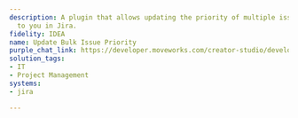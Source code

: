 ```yaml
---
description: A plugin that allows updating the priority of multiple issues assigned
  to you in Jira.
fidelity: IDEA
name: Update Bulk Issue Priority
purple_chat_link: https://developer.moveworks.com/creator-studio/developer-tools/purple-chat/?conversation=%7B%22startTimestamp%22%3A%2211%3A43+AM%22%2C%22messages%22%3A%5B%7B%22parts%22%3A%5B%7B%22richText%22%3A%22Set+priority+to+High+for+all+bugs+assigned+to+me+created+last+week.%22%7D%5D%2C%22role%22%3A%22user%22%7D%2C%7B%22parts%22%3A%5B%7B%22reasoningSteps%22%3A%5B%7B%22richText%22%3A%22Searching+Jira+for+issues+matching+the+following+criteria%3A%3Cul%3E%3Cli%3E%3Cb%3EType%3A%3C%2Fb%3E+Bug%3C%2Fli%3E%3Cli%3E%3Cb%3EAssignee%3A%3C%2Fb%3E+You%3C%2Fli%3E%3Cli%3E%3Cb%3ECreated%3A%3C%2Fb%3E+Last+7+days%3C%2Fli%3E%3C%2Ful%3E%22%2C%22status%22%3A%22success%22%7D%5D%7D%2C%7B%22richText%22%3A%22%3Cp%3EI+found+3+bugs+assigned+to+you+in+%3Cb%3EJira%3C%2Fb%3E+from+last+week%3A%3C%2Fp%3E%3Cul%3E%3Cli%3E%3Cb%3EBUG-101%3A%3C%2Fb%3E+Login+button+unresponsive+on+mobile%3C%2Fli%3E%3Cli%3E%3Cb%3EBUG-105%3A%3C%2Fb%3E+User+profile+pictures+not+loading%3C%2Fli%3E%3Cli%3E%3Cb%3EBUG-112%3A%3C%2Fb%3E+API+rate+limit+errors%3C%2Fli%3E%3C%2Ful%3E%3Cp%3EDo+you+want+to+change+their+priority+to+%3Cb%3EHigh%3C%2Fb%3E%3F%3C%2Fp%3E%22%7D%2C%7B%22buttons%22%3A%5B%7B%22buttonText%22%3A%22Yes%2C+update+all%22%2C%22style%22%3A%22filled%22%7D%2C%7B%22buttonText%22%3A%22Cancel%22%2C%22style%22%3A%22outlined%22%7D%5D%7D%5D%2C%22role%22%3A%22assistant%22%7D%2C%7B%22parts%22%3A%5B%7B%22richText%22%3A%22Yes%2C+update+all%22%7D%5D%2C%22role%22%3A%22user%22%7D%2C%7B%22parts%22%3A%5B%7B%22richText%22%3A%22%3Cp%3EDone.+I%27ve+updated+the+priority+for+3+issues+to+%3Cb%3EHigh%3C%2Fb%3E.%3C%2Fp%3E%22%7D%2C%7B%22citations%22%3A%5B%7B%22citationTitle%22%3A%22BUG-101%3A+Login+button+unresponsive+on+mobile%22%2C%22connectorName%22%3A%22jira%22%7D%2C%7B%22citationTitle%22%3A%22BUG-105%3A+User+profile+pictures+not+loading%22%2C%22connectorName%22%3A%22jira%22%7D%2C%7B%22citationTitle%22%3A%22BUG-112%3A+API+rate+limit+errors%22%2C%22connectorName%22%3A%22jira%22%7D%5D%7D%5D%2C%22role%22%3A%22assistant%22%2C%22showFeedbackTray%22%3Atrue%7D%5D%7D
solution_tags:
- IT
- Project Management
systems:
- jira

---
```

